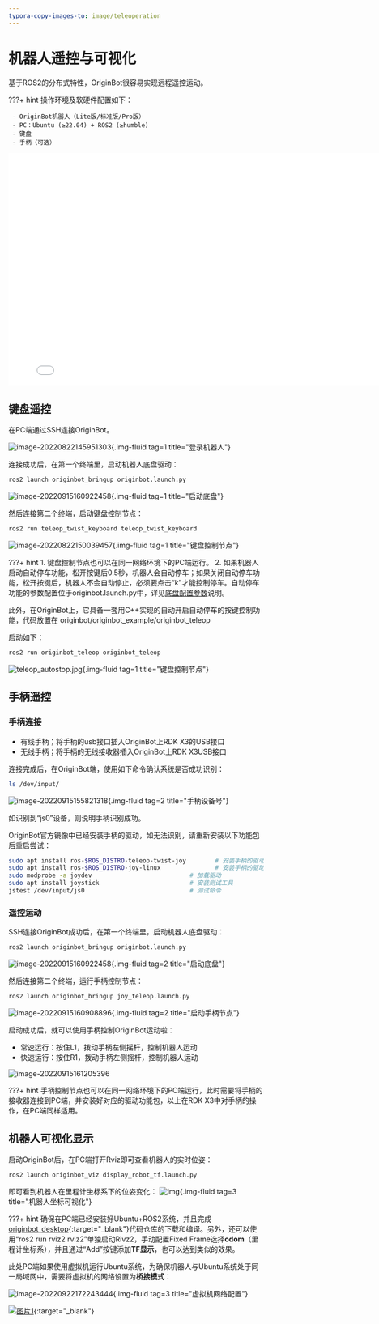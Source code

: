 ```yaml
---
typora-copy-images-to: image/teleoperation
---
```


# **机器人遥控与可视化**

基于ROS2的分布式特性，OriginBot很容易实现远程遥控运动。

???+ hint
    操作环境及软硬件配置如下：

     - OriginBot机器人（Lite版/标准版/Pro版）
     - PC：Ubuntu (≥22.04) + ROS2 (≥humble)
     - 键盘
     - 手柄（可选）



<iframe
  src="//player.bilibili.com/player.html?aid=516658213&bvid=BV1eg411a7A9&cid=866092965&page=11&autoplay=0"
  scrolling="no"
  border="0"
  width="800px"
  height="460px"
  frameborder="no"
  framespacing="0"
  allowfullscreen="true"
>
</iframe>

## **键盘遥控**

在PC端通过SSH连接OriginBot。

![image-20220822145951303](../assets/img/teleoperation/image-20220822145951303.png){.img-fluid tag=1 title="登录机器人"}



连接成功后，在第一个终端里，启动机器人底盘驱动：

```bash
ros2 launch originbot_bringup originbot.launch.py
```

![image-20220915160922458](../assets/img/teleoperation/image-20220915160922458.png){.img-fluid tag=1 title="启动底盘"}



然后连接第二个终端，启动键盘控制节点：

```bash
ros2 run teleop_twist_keyboard teleop_twist_keyboard
```

![image-20220822150039457](../assets/img/teleoperation/image-20220822150039457.png){.img-fluid tag=1 title="键盘控制节点"}

???+ hint
    1. 键盘控制节点也可以在同一网络环境下的PC端运行。
    2. 如果机器人启动自动停车功能，松开按键后0.5秒，机器人会自动停车；如果关闭自动停车功能，松开按键后，机器人不会自动停止，必须要点击“k”才能控制停车。自动停车功能的参数配置位于originbot.launch.py中，详见[底盘配置参数](../manual/originbot_bringup.md#_4)说明。

此外，在OriginBot上，它具备一套用C++实现的自动开启自动停车的按键控制功能，代码放置在 originbot/originbot_example/originbot_teleop 

启动如下：

```bash
ros2 run originbot_teleop originbot_teleop
```
![teleop_autostop.jpg](../assets/img/teleoperation/teleop_autostop.jpg){.img-fluid tag=1 title="键盘控制节点"}

## **手柄遥控**

### **手柄连接**
- 有线手柄；将手柄的usb接口插入OriginBot上RDK X3的USB接口
- 无线手柄；将手柄的无线接收器插入OriginBot上RDK X3USB接口



连接完成后，在OriginBot端，使用如下命令确认系统是否成功识别：

```bash
ls /dev/input/
```

![image-20220915155821318](../assets/img/teleoperation/image-20220915155821318.png){.img-fluid tag=2 title="手柄设备号"}



如识别到“js0”设备，则说明手柄识别成功。


OriginBot官方镜像中已经安装手柄的驱动，如无法识别，请重新安装以下功能包后重启尝试：
​    

```bash
sudo apt install ros-$ROS_DISTRO-teleop-twist-joy        # 安装手柄的驱动包
sudo apt install ros-$ROS_DISTRO-joy-linux               # 安装手柄的驱动包
sudo modprobe -a joydev                           # 加载驱动
sudo apt install joystick                         # 安装测试工具
jstest /dev/input/js0                             # 测试命令
```



### **遥控运动**

SSH连接OriginBot成功后，在第一个终端里，启动机器人底盘驱动：

```bash
ros2 launch originbot_bringup originbot.launch.py
```

![image-20220915160922458](../assets/img/teleoperation/image-20220915160922458.png){.img-fluid tag=2 title="启动底盘"}



然后连接第二个终端，运行手柄控制节点：

```bash
ros2 launch originbot_bringup joy_teleop.launch.py
```

![image-20220915160908896](../assets/img/teleoperation/image-20220915160908896.png){.img-fluid tag=2 title="启动手柄节点"}



启动成功后，就可以使用手柄控制OriginBot运动啦：

- 常速运行：按住L1，拨动手柄左侧摇杆，控制机器人运动
- 快速运行：按住R1，拨动手柄左侧摇杆，控制机器人运动



![image-20220915161205396](../assets/img/teleoperation/image-20220915161205396.png)



???+ hint
    手柄控制节点也可以在同一网络环境下的PC端运行，此时需要将手柄的接收器连接到PC端，并安装好对应的驱动功能包，以上在RDK X3中对手柄的操作，在PC端同样适用。



## **机器人可视化显示**

启动OriginBot后，在PC端打开Rviz即可查看机器人的实时位姿：

```bash
ros2 launch originbot_viz display_robot_tf.launch.py
```



即可看到机器人在里程计坐标系下的位姿变化：
![img](../assets/img/teleoperation/2022-08-10_23-30.png){.img-fluid tag=3 title="机器人坐标可视化"}



???+ hint
    确保在PC端已经安装好Ubuntu+ROS2系统，并且完成[originbot_desktop](https://gitee.com/guyuehome/originbot_desktop){:target="_blank"}代码仓库的下载和编译。另外，还可以使用“ros2 run rviz2 rviz2”单独启动Rivz2，手动配置Fixed Frame选择**odom**（里程计坐标系），并且通过“Add”按键添加**TF显示**，也可以达到类似的效果。



此处PC端如果使用虚拟机运行Ubuntu系统，为确保机器人与Ubuntu系统处于同一局域网中，需要将虚拟机的网络设置为**桥接模式**：

![image-20220922172243444](../assets/img/teleoperation/image-20220922172243444.png){.img-fluid tag=3 title="虚拟机网络配置"}





[![图片1](../assets/img/footer.png)](https://www.guyuehome.com/){:target="_blank"}

